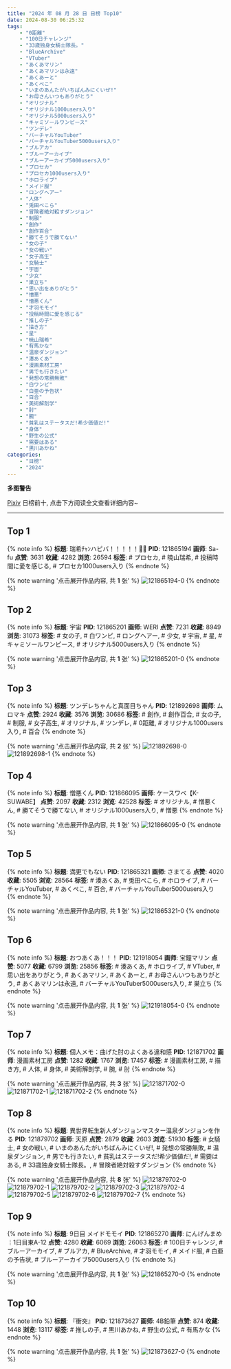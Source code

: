 ```yaml
---
title: "2024 年 08 月 28 日 日榜 Top10"
date: 2024-08-30 06:25:32
tags:
    - "0距離"
    - "100日チャレンジ"
    - "33歳独身女騎士隊長。"
    - "BlueArchive"
    - "VTuber"
    - "あくあマリン"
    - "あくあマリンは永遠"
    - "あくあーと"
    - "あくぺこ"
    - "いまのあんたがいちばんみにくいぜ!"
    - "お母さんいつもありがとう"
    - "オリジナル"
    - "オリジナル1000users入り"
    - "オリジナル5000users入り"
    - "キャミソールワンピース"
    - "ツンデレ"
    - "バーチャルYouTuber"
    - "バーチャルYouTuber5000users入り"
    - "ブルアカ"
    - "ブルーアーカイブ"
    - "ブルーアーカイブ5000users入り"
    - "プロセカ"
    - "プロセカ1000users入り"
    - "ホロライブ"
    - "メイド服"
    - "ロングヘアー"
    - "人体"
    - "兎田ぺこら"
    - "冒険者絶対殺すダンジョン"
    - "制服"
    - "創作"
    - "創作百合"
    - "勝てそうで勝てない"
    - "女の子"
    - "女の戦い"
    - "女子高生"
    - "女騎士"
    - "宇宙"
    - "少女"
    - "巣立ち"
    - "思い出をありがとう"
    - "憎悪"
    - "憎悪くん"
    - "才羽モモイ"
    - "投稿時間に愛を感じる"
    - "推しの子"
    - "描き方"
    - "星"
    - "暁山瑞希"
    - "有馬かな"
    - "温泉ダンジョン"
    - "湊あくあ"
    - "漫画素材工房"
    - "男でも行きたい"
    - "発想の常勝無敗"
    - "白ワンピ"
    - "白亜の予告状"
    - "百合"
    - "美術解剖学"
    - "肘"
    - "腕"
    - "貧乳はステータスだ!希少価値だ!"
    - "身体"
    - "野生の公式"
    - "需要はある"
    - "黒川あかね"
categories:
    - "日榜"
    - "2024"
---
```


<i class="fa fa-triangle-exclamation"></i>**多图警告**<i class="fa fa-triangle-exclamation"></i>

[Pixiv](https://www.pixiv.net/) 日榜前十, 点击下方阅读全文查看详细内容~

<!-- more -->

---

## Top 1

{% note info %}
**标题**: 瑞希ﾁｬﾝハピバ！！！！！🎂🎉
**PID**: 121865194 **画师**: Sa-fu
**点赞**: 3631 **收藏**: 4282 **浏览**: 26594
**标签**: # プロセカ, # 暁山瑞希, # 投稿時間に愛を感じる, # プロセカ1000users入り
{% endnote %}

{% note warning '点击展开作品内容, 共 **1** 张' %}
![121865194-0](https://i.pixiv.re/img-original/img/2024/08/27/00/00/02/121865194_p0.jpg)
{% endnote %}

## Top 2

{% note info %}
**标题**: 宇宙
**PID**: 121865201 **画师**: WERI
**点赞**: 7231 **收藏**: 8949 **浏览**: 31073
**标签**: # 女の子, # 白ワンピ, # ロングヘアー, # 少女, # 宇宙, # 星, # キャミソールワンピース, # オリジナル5000users入り
{% endnote %}

{% note warning '点击展开作品内容, 共 **1** 张' %}
![121865201-0](https://i.pixiv.re/img-original/img/2024/08/27/00/00/04/121865201_p0.jpg)
{% endnote %}

## Top 3

{% note info %}
**标题**: ツンデレちゃんと真面目ちゃん
**PID**: 121892698 **画师**: ムロマキ
**点赞**: 2924 **收藏**: 3576 **浏览**: 30686
**标签**: # 創作, # 創作百合, # 女の子, # 制服, # 女子高生, # オリジナル, # ツンデレ, # 0距離, # オリジナル1000users入り, # 百合
{% endnote %}

{% note warning '点击展开作品内容, 共 **2** 张' %}
![121892698-0](https://i.pixiv.re/img-original/img/2024/08/27/23/19/14/121892698_p0.jpg)
![121892698-1](https://i.pixiv.re/img-original/img/2024/08/27/23/19/14/121892698_p1.jpg)
{% endnote %}

## Top 4

{% note info %}
**标题**: 憎悪くん
**PID**: 121866095 **画师**: ケースワベ【K-SUWABE】
**点赞**: 2097 **收藏**: 2312 **浏览**: 42528
**标签**: # オリジナル, # 憎悪くん, # 勝てそうで勝てない, # オリジナル1000users入り, # 憎悪
{% endnote %}

{% note warning '点击展开作品内容, 共 **1** 张' %}
![121866095-0](https://i.pixiv.re/img-original/img/2024/08/27/00/15/48/121866095_p0.png)
{% endnote %}

## Top 5

{% note info %}
**标题**: 満更でもない
**PID**: 121865321 **画师**: さまてる
**点赞**: 4020 **收藏**: 5505 **浏览**: 28564
**标签**: # 湊あくあ, # 兎田ぺこら, # ホロライブ, # バーチャルYouTuber, # あくぺこ, # 百合, # バーチャルYouTuber5000users入り
{% endnote %}

{% note warning '点击展开作品内容, 共 **1** 张' %}
![121865321-0](https://i.pixiv.re/img-original/img/2024/08/27/00/00/32/121865321_p0.jpg)
{% endnote %}

## Top 6

{% note info %}
**标题**: おつあくあ！！！
**PID**: 121918054 **画师**: 宝鐘マリン
**点赞**: 5077 **收藏**: 6799 **浏览**: 25856
**标签**: # 湊あくあ, # ホロライブ, # VTuber, # 思い出をありがとう, # あくあマリン, # あくあーと, # お母さんいつもありがとう, # あくあマリンは永遠, # バーチャルYouTuber5000users入り, # 巣立ち
{% endnote %}

{% note warning '点击展开作品内容, 共 **1** 张' %}
![121918054-0](https://i.pixiv.re/img-original/img/2024/08/28/22/00/02/121918054_p0.png)
{% endnote %}

## Top 7

{% note info %}
**标题**: 個人メモ：曲げた肘のよくある違和感
**PID**: 121871702 **画师**: 漫画素材工房
**点赞**: 1282 **收藏**: 1767 **浏览**: 17457
**标签**: # 漫画素材工房, # 描き方, # 人体, # 身体, # 美術解剖学, # 腕, # 肘
{% endnote %}

{% note warning '点击展开作品内容, 共 **3** 张' %}
![121871702-0](https://i.pixiv.re/img-original/img/2024/08/27/05/30/06/121871702_p0.jpg)
![121871702-1](https://i.pixiv.re/img-original/img/2024/08/27/05/30/06/121871702_p1.jpg)
![121871702-2](https://i.pixiv.re/img-original/img/2024/08/27/05/30/06/121871702_p2.jpg)
{% endnote %}

## Top 8

{% note info %}
**标题**: 異世界転生新人ダンジョンマスター温泉ダンジョンを作る
**PID**: 121879702 **画师**: 天原
**点赞**: 2879 **收藏**: 2603 **浏览**: 51930
**标签**: # 女騎士, # 女の戦い, # いまのあんたがいちばんみにくいぜ!, # 発想の常勝無敗, # 温泉ダンジョン, # 男でも行きたい, # 貧乳はステータスだ!希少価値だ!, # 需要はある, # 33歳独身女騎士隊長。, # 冒険者絶対殺すダンジョン
{% endnote %}

{% note warning '点击展开作品内容, 共 **8** 张' %}
![121879702-0](https://i.pixiv.re/img-original/img/2024/08/27/15/03/40/121879702_p0.jpg)
![121879702-1](https://i.pixiv.re/img-original/img/2024/08/27/15/03/40/121879702_p1.jpg)
![121879702-2](https://i.pixiv.re/img-original/img/2024/08/27/15/03/40/121879702_p2.jpg)
![121879702-3](https://i.pixiv.re/img-original/img/2024/08/27/15/03/40/121879702_p3.jpg)
![121879702-4](https://i.pixiv.re/img-original/img/2024/08/27/15/03/40/121879702_p4.jpg)
![121879702-5](https://i.pixiv.re/img-original/img/2024/08/27/15/03/40/121879702_p5.jpg)
![121879702-6](https://i.pixiv.re/img-original/img/2024/08/27/15/03/40/121879702_p6.jpg)
![121879702-7](https://i.pixiv.re/img-original/img/2024/08/27/15/03/40/121879702_p7.jpg)
{% endnote %}

## Top 9

{% note info %}
**标题**: 9日目 メイドモモイ
**PID**: 121865270 **画师**: にんげんまめ￤1日目東A-12
**点赞**: 4280 **收藏**: 6069 **浏览**: 26063
**标签**: # 100日チャレンジ, # ブルーアーカイブ, # ブルアカ, # BlueArchive, # 才羽モモイ, # メイド服, # 白亜の予告状, # ブルーアーカイブ5000users入り
{% endnote %}

{% note warning '点击展开作品内容, 共 **1** 张' %}
![121865270-0](https://i.pixiv.re/img-original/img/2024/08/27/00/00/19/121865270_p0.png)
{% endnote %}

## Top 10

{% note info %}
**标题**: 『衝突』
**PID**: 121873627 **画师**: 4B鉛筆
**点赞**: 874 **收藏**: 1448 **浏览**: 13117
**标签**: # 推しの子, # 黒川あかね, # 野生の公式, # 有馬かな
{% endnote %}

{% note warning '点击展开作品内容, 共 **1** 张' %}
![121873627-0](https://i.pixiv.re/img-original/img/2024/08/27/08/09/01/121873627_p0.png)
{% endnote %}
